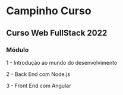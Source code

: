 # Campinho Curso

## Curso Web FullStack 2022

### Módulo
1 - Introdução ao mundo do desenvolvimento

2 - Back End com Node.js

3 - Front End com Angular